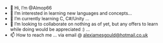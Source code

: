 - 👋 Hi, I’m @Almop66
- 👀 I’m interested in learning new languages and concepts...
- 🌱 I’m currently learning C, C#/Unity ...
- 💞️ I’m looking to collaborate on nothing as of yet, but any offers to learn while doing would be appreciated :) ...
- 📫 How to reach me ... via email @ alexjamesgould@hotmail.co.uk

<!---
Almop66/Almop66 is a ✨ special ✨ repository because its `README.md` (this file) appears on your GitHub profile.
You can click the Preview link to take a look at your changes.
--->

